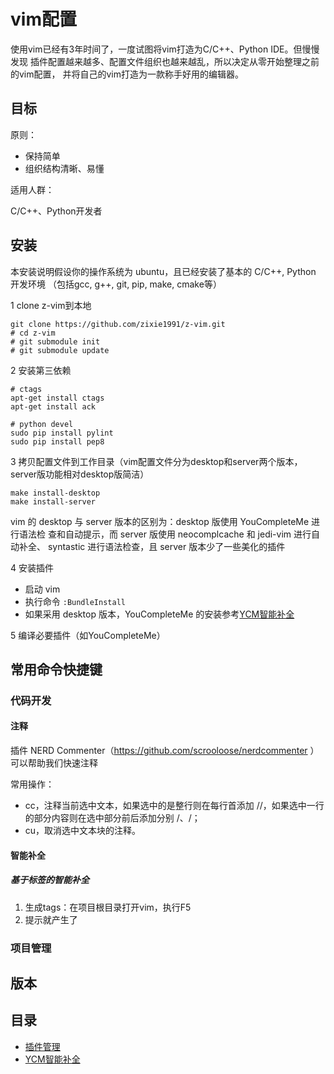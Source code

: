 vim配置
====

使用vim已经有3年时间了，一度试图将vim打造为C/C++、Python IDE。但慢慢发现
插件配置越来越多、配置文件组织也越来越乱，所以决定从零开始整理之前的vim配置，
并将自己的vim打造为一款称手好用的编辑器。

目标
----

原则：

*    保持简单
*    组织结构清晰、易懂

适用人群：

C/C++、Python开发者

安装
----

本安装说明假设你的操作系统为 ubuntu，且已经安装了基本的 C/C++, Python 开发环境
（包括gcc, g++, git, pip, make, cmake等）

1 clone z-vim到本地

```
git clone https://github.com/zixie1991/z-vim.git
# cd z-vim
# git submodule init
# git submodule update
```

2 安装第三依赖

```
# ctags
apt-get install ctags
apt-get install ack

# python devel
sudo pip install pylint
sudo pip install pep8
```

3 拷贝配置文件到工作目录（vim配置文件分为desktop和server两个版本，server版功能相对desktop版简洁）

```
make install-desktop
make install-server
```

vim 的 desktop 与 server 版本的区别为：desktop 版使用 YouCompleteMe 进行语法检
查和自动提示，而 server 版使用 neocomplcache 和 jedi-vim 进行自动补全、
syntastic 进行语法检查，且 server 版本少了一些美化的插件

4 安装插件

+   启动 vim
+   执行命令 `:BundleInstall`
+   如果采用 desktop 版本，YouCompleteMe 的安装参考[YCM智能补全](docs/youcompleteme.md)

5 编译必要插件（如YouCompleteMe）

常用命令快捷键
----

### 代码开发

#### 注释

插件 NERD Commenter（https://github.com/scrooloose/nerdcommenter ）可以帮助我们快速注释

常用操作：

*   <leader>cc，注释当前选中文本，如果选中的是整行则在每行首添加 //，如果选中一行的部分内容则在选中部分前后添加分别 /、/；
*   <leader>cu，取消选中文本块的注释。

#### 智能补全

##### 基于标签的智能补全

1.  生成tags：在项目根目录打开vim，执行F5
2.  提示就产生了

### 项目管理


版本
----

目录
----

*   [插件管理](docs/plugin.md)
*   [YCM智能补全](docs/youcompleteme.md)
